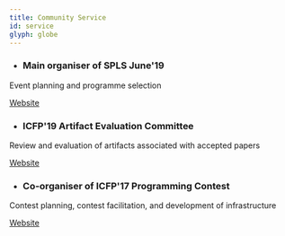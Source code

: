 ```yaml
---
title: Community Service
id: service
glyph: globe
---
```


* ### Main organiser of SPLS June'19
<p>Event planning and programme selection</p>
<p><span class="fa fa-link" aria-hidden="true"> <a href="https://spls-series.github.io/meetings/2019/june/"> Website</a></span></p>

* ### ICFP'19 Artifact Evaluation Committee
<p>Review and evaluation of artifacts associated with accepted papers</p>
<p><span class="fa fa-link" aria-hidden="true"> <a href="https://icfp19.sigplan.org/"> Website</a></span></p>

* ### Co-organiser of ICFP'17 Programming Contest
<p>Contest planning, contest facilitation, and development of infrastructure</p>
<p><span class="fa fa-link" aria-hidden="true"> <a href="http://2017.icfpcontest.org"> Website</a></span></p>
